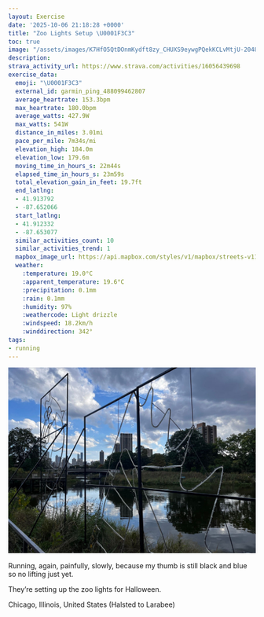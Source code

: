 ```yaml
---
layout: Exercise
date: '2025-10-06 21:18:28 +0000'
title: "Zoo Lights Setup \U0001F3C3"
toc: true
image: "/assets/images/K7HfO5QtDOnmKydft8zy_CHUXS9eywgPQekKCLvMtjU-2048x1536.jpg.jpeg"
description:
strava_activity_url: https://www.strava.com/activities/16056439698
exercise_data:
  emoji: "\U0001F3C3"
  external_id: garmin_ping_488099462807
  average_heartrate: 153.3bpm
  max_heartrate: 180.0bpm
  average_watts: 427.9W
  max_watts: 541W
  distance_in_miles: 3.01mi
  pace_per_mile: 7m34s/mi
  elevation_high: 184.0m
  elevation_low: 179.6m
  moving_time_in_hours_s: 22m44s
  elapsed_time_in_hours_s: 23m59s
  total_elevation_gain_in_feet: 19.7ft
  end_latlng:
  - 41.913792
  - -87.652066
  start_latlng:
  - 41.912332
  - -87.653077
  similar_activities_count: 10
  similar_activities_trend: 1
  mapbox_image_url: https://api.mapbox.com/styles/v1/mapbox/streets-v11/static/path-5+787af2-1.0(ugy~Ftl~uOCwDByBEaAB_AAwAEeBBcACq%40D%7D%40AqAIoAA_BEi%40BmBCiABoBImEACCAw%40Je%40%40%5DBC%3FCEBeCC_B%40_AAk%40Bk%40KqBAi%40%3Fy%40GiCGy%40Gc%40%3FuAIi%40Bk%40%40aBG%7DA%40k%40CeA%40g%40Ae%40DoAIgCDoBEq%40%40gBFYKWCOFc%40LcBEgAEYISIKKCq%40F%7DAz%40gAJ%5BFM%3FQWk%40MGDE%5EGHe%40F%5B%5BK%40y%40b%40%5Dd%40%7BAK_%40%40KHG%3F_%40Ta%40HQJMNI%5CKFKBS%3FYGQIY%5BAGDODKTIZU%5Cm%40HBPPLFJA%5EKh%40%3FL%5BR%5BnAi%40JIFYKi%40Es%40%40OH%7B%40Eg%40FI%5EOh%40A%5CJhASD%40HJb%40fCMlA%3FJl%40l%40%40FBv%40BBNDHLBj%40b%40bAr%40xDZ%7C%40%3FBCDFLJDbAGR%40ZCHF%40bA%3FhBBt%40AlA%40fAAvDDzED%7CANt%40%3Fn%40Bb%40%3Fp%40D%5CAbA%40dAGvCApCD%7CA%3Fp%40Dv%40BJB%40hBGBB%40FAbBDrB%3FvDFnBIbCFhA%40%7CCFh%40C%7CABfCAtB%40NBN),pin-s-s+e5b22e(-87.65147,41.91371),pin-s-f+89ae00(-87.65015000000002,41.91383999999999)/auto/800x800?access_token=pk.eyJ1Ijoiam9zaGJlY2ttYW4iLCJhIjoiY205eWR2aDd1MWZ6djJrbXc4a3M0bWZleiJ9.XiG9OWkNcZk2QzjJbxLB4A
  weather:
    :temperature: 19.0°C
    :apparent_temperature: 19.6°C
    :precipitation: 0.1mm
    :rain: 0.1mm
    :humidity: 97%
    :weathercode: Light drizzle
    :windspeed: 18.2km/h
    :winddirection: 342°
tags:
- running
---
```


![Zoo Lights Setup](/assets/images/K7HfO5QtDOnmKydft8zy_CHUXS9eywgPQekKCLvMtjU-2048x1536.jpg.jpeg)

Running, again, painfully, slowly, because my thumb is still black and blue so no lifting just yet. 

They’re setting up the zoo lights for Halloween.

Chicago, Illinois, United States (Halsted to Larabee)
